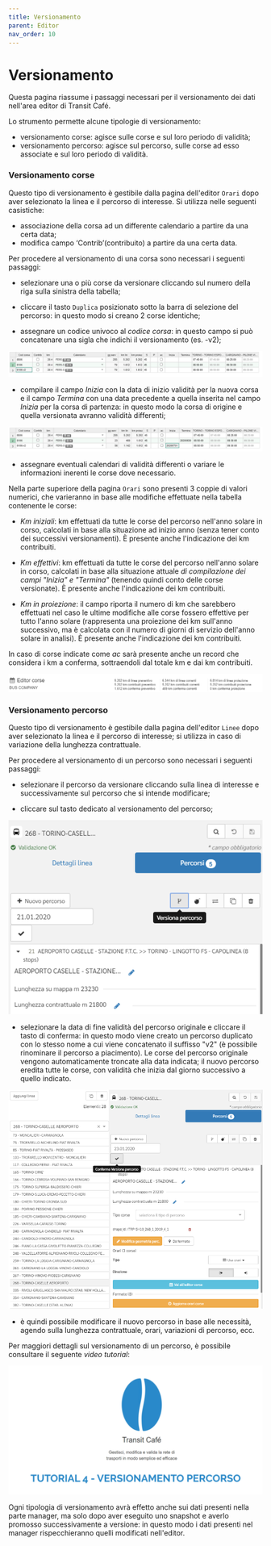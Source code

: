 ```yaml
---
title: Versionamento
parent: Editor
nav_order: 10
---
```


# Versionamento

Questa pagina riassume i passaggi necessari per il versionamento dei dati nell'area editor di Transit Café.

Lo strumento permette alcune tipologie di versionamento:

- versionamento corse: agisce sulle corse e sul loro periodo di validità;
- versionamento percorso: agisce sul percorso, sulle corse ad esso associate e sul loro periodo di validità.

### Versionamento corse

Questo tipo di versionamento è gestibile dalla pagina dell'editor `Orari` dopo aver selezionato la linea e il percorso di interesse. Si utilizza nelle seguenti casistiche:

- associazione della corsa ad un differente calendario a partire da una certa data;
- modifica campo ‘Contrib’(contribuito) a partire da una certa data.

Per procedere al versionamento di una corsa sono necessari i seguenti passaggi:

- selezionare una o più corse da versionare cliccando sul numero della riga sulla sinistra della tabella;
- cliccare il tasto `Duplica` posizionato sotto la barra di selezione del percorso: in questo modo si creano 2 corse identiche;

- assegnare un codice univoco al *codice corsa*: in questo campo si può concatenare una sigla che indichi il versionamento (es. -v2);

![screenshot](../../img/trip-duplica.png)

- compilare il campo *Inizia* con la data di inizio validità per la nuova corsa e il campo *Termina* con una data precedente a quella inserita nel campo *Inizia* per la corsa di partenza: in questo modo la corsa di origine e quella versionata avranno validità differenti;

![screenshot](../../img/trip-version.png)

- assegnare eventuali calendari di validità differenti o variare le informazioni inerenti le corse dove necessario.

Nella parte superiore della pagina `Orari` sono presenti 3 coppie di valori numerici, che varieranno in base alle modifiche effettuate nella tabella contenente le corse:

- *Km iniziali*: km effettuati da tutte le corse del percorso nell'anno solare in corso, calcolati in base alla situazione ad inizio anno (senza tener conto dei successivi versionamenti). È presente anche l'indicazione dei km contribuiti.  

- *Km effettivi*: km effettuati da tutte le corse del percorso nell'anno solare in corso, calcolati in base alla situazione attuale *di compilazione dei campi "Inizia" e "Termina"* (tenendo quindi conto delle corse versionate). È presente anche l'indicazione dei km contribuiti.  

- *Km in proiezione*: il campo riporta il numero di km che sarebbero effettuati nel caso le ultime modifiche alle corse fossero effettive per  tutto l'anno solare (rappresenta una proiezione dei km sull'anno successivo, ma è calcolata con il numero di giorni di servizio dell'anno solare in analisi). È presente anche l'indicazione dei km contribuiti.  

In caso di corse indicate come *ac* sarà presente anche un record che considera i km a conferma, sottraendoli dal totale km e dai km contribuiti.

![screenshot](../../img/version-trips.png)

### Versionamento percorso

Questo tipo di versionamento è gestibile dalla pagina dell'editor `Linee` dopo aver selezionato la linea e il percorso di interesse; si utilizza in caso di variazione della lunghezza contrattuale.

Per procedere al versionamento di un percorso sono necessari i seguenti passaggi:

- selezionare il percorso da versionare cliccando sulla linea di interesse e successivamente sul percorso che si intende modificare;

- cliccare sul tasto dedicato al versionamento del percorso;

![zoom](../../img/version-pattern.png)

- selezionare la data di fine validità del percorso originale e cliccare il tasto di conferma: in questo modo viene creato un percorso duplicato con lo stesso nome a cui viene concatenato il suffisso "v2" (è possibile rinominare il percorso a piacimento). Le corse del percorso originale vengono automaticamente troncate alla data indicata; il nuovo percorso eredita tutte le corse, con validità che inizia dal giorno successivo a quello indicato.

![zoom](../../img/pattern-version-confirm.png)

- è quindi possibile modificare il nuovo percorso in base alle necessità, agendo sulla lunghezza contrattuale, orari, variazioni di percorso, ecc.


Per maggiori dettagli sul versionamento di un percorso, è possibile consultare il seguente *video tutorial*:

[![Versionamento Percorso](../../img/video-versionamento-percorso.png)](http://www.youtube.com/watch?v=mFTtU61u7rs "Tutorial Café 4 - Versionamento Percorso")


Ogni tipologia di versionamento avrà effetto anche sui dati presenti nella parte manager, ma solo dopo aver eseguito uno snapshot e averlo promosso successivamente a versione: in questo modo i dati presenti nel manager rispecchieranno quelli modificati nell'editor.
